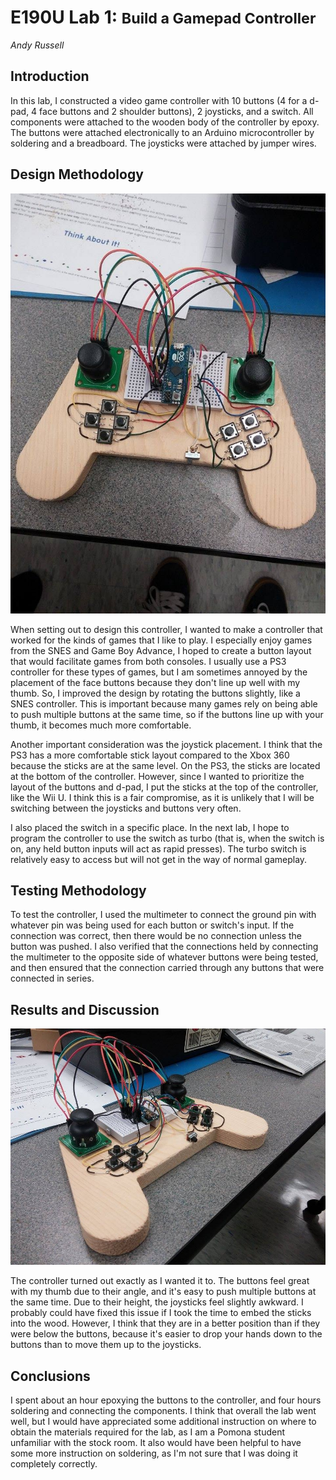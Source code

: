 # E190U Lab 1: <small>Build a Gamepad Controller</small>
<address>Andy Russell</address>

## Introduction

In this lab, I constructed a video game controller with 10 buttons (4 for a
d-pad, 4 face buttons and 2 shoulder buttons), 2 joysticks, and a switch. All
components were attached to the wooden body of the controller by epoxy. The
buttons were attached electronically to an Arduino microcontroller by soldering
and a breadboard. The joysticks were attached by jumper wires.

## Design Methodology

![](topdown.jpg)

When setting out to design this controller, I wanted to make a controller that
worked for the kinds of games that I like to play. I especially enjoy games from
the SNES and Game Boy Advance, I hoped to create a button layout that would
facilitate games from both consoles. I usually use a PS3 controller for these
types of games, but I am sometimes annoyed by the placement of the face buttons
because they don't line up well with my thumb. So, I improved the design by
rotating the buttons slightly, like a SNES controller. This is important because
many games rely on being able to push multiple buttons at the same time, so if
the buttons line up with your thumb, it becomes much more comfortable.

Another important consideration was the joystick placement. I think that the PS3
has a more comfortable stick layout compared to the Xbox 360 because the sticks
are at the same level. On the PS3, the sticks are located at the bottom of the
controller. However, since I wanted to prioritize the layout of the buttons and
d-pad, I put the sticks at the top of the controller, like the Wii U. I think
this is a fair compromise, as it is unlikely that I will be switching between
the joysticks and buttons very often.

I also placed the switch in a specific place. In the next lab, I hope to program
the controller to use the switch as turbo (that is, when the switch is on, any
held button inputs will act as rapid presses). The turbo switch is relatively
easy to access but will not get in the way of normal gameplay.

## Testing Methodology

To test the controller, I used the multimeter to connect the ground pin with
whatever pin was being used for each button or switch's input. If the connection
was correct, then there would be no connection unless the button was pushed. I
also verified that the connections held by connecting the multimeter to the
opposite side of whatever buttons were being tested, and then ensured that the
connection carried through any buttons that were connected in series.

## Results and Discussion

![](angled.jpg)

The controller turned out exactly as I wanted it to. The buttons feel great with
my thumb due to their angle, and it's easy to push multiple buttons at the same
time. Due to their height, the joysticks feel slightly awkward. I probably could
have fixed this issue if I took the time to embed the sticks into the wood.
However, I think that they are in a better position than if they were below the
buttons, because it's easier to drop your hands down to the buttons than to move
them up to the joysticks.

## Conclusions

I spent about an hour epoxying the buttons to the controller, and four hours
soldering and connecting the components. I think that overall the lab went well,
but I would have appreciated some additional instruction on where to obtain the
materials required for the lab, as I am a Pomona student unfamiliar with the
stock room. It also would have been helpful to have some more instruction on
soldering, as I'm not sure that I was doing it completely correctly.
